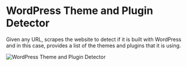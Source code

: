 # WordPress Theme and Plugin Detector

Given any URL, scrapes the website to detect if it is built with WordPress and in this case, provides a list of the themes and plugins that it is using.

![WordPress Theme and Plugin Detector](https://github.com/adriablancafort/wp-detector/assets/76774853/ba7999ae-bac2-4bbe-a736-e73aa9d6b167)
